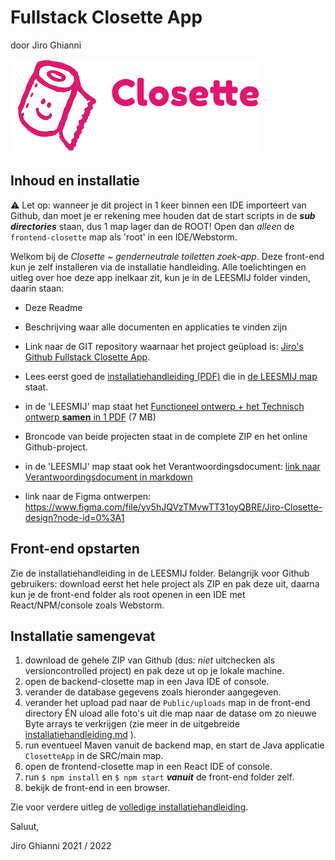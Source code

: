 # Fullstack Closette App

door Jiro Ghianni

![Closette logo](./src/assets/img/logo-toilet-nav.png)

## Inhoud en installatie

⚠️ Let op: wanneer je dit project in 1 keer binnen een IDE importeert van Github, dan moet je er rekening mee houden dat de start scripts in de ***sub directories*** staan, dus 1 map lager dan de ROOT! Open dan _alleen_ de `frontend-closette` map als 'root' in een IDE/Webstorm.

Welkom bij de _Closette ~ genderneutrale toiletten zoek-app_. Deze front-end kun je zelf installeren via de installatie handleiding. Alle toelichtingen en uitleg over hoe deze app inelkaar zit, kun je in de LEESMIJ folder vinden, daarin staan:

* Deze Readme
* Beschrijving waar alle documenten en applicaties te vinden zijn
* Link naar de GIT repository waarnaar het project geüpload
is: [Jiro's Github Fullstack Closette App](https://github.com/JirosWorld/fullstack-closette-app).

* Lees eerst goed de [installatiehandleiding (PDF)](../LEESMIJ/installatiehandleiding-closette.pdf) die in [de LEESMIJ map](../LEESMIJ) staat.

* in de 'LEESMIJ' map staat het [Functioneel ontwerp + het Technisch ontwerp **samen** in 1 PDF](../LEESMIJ/functioneel-technisch-ontwerp-app-jiro.pdf) (7 MB)

* Broncode van beide projecten staat in de complete ZIP en het online Github-project.

* in de 'LEESMIJ' map staat ook het Verantwoordingsdocument: [link naar Verantwoordingsdocument in markdown](../LEESMIJ/verantwoordingsdocument.md)

* link naar de Figma ontwerpen:
  https://www.figma.com/file/yv5hJQVzTMvwTT31oyQBRE/Jiro-Closette-design?node-id=0%3A1

## Front-end opstarten

Zie de installatiehandleiding in de LEESMIJ folder. Belangrijk voor Github gebruikers: download eerst het hele project als ZIP en pak deze uit, daarna kun je de front-end folder als root openen in een IDE met React/NPM/console zoals Webstorm.

## Installatie samengevat

1. download de gehele ZIP van Github (dus: _niet_ uitchecken als versioncontrolled project) en pak deze ut op je lokale machine.
2. open de backend-closette map in een Java IDE of console.
3. verander de database gegevens zoals hieronder aangegeven.
4. verander het upload pad naar de `Public/uploads` map in de front-end directory ÉN uload alle foto's uit die map naar de datase om zo nieuwe Byte arrays te verkrijgen (zie meer in de uitgebreide [installatiehandleiding.md](../LEESMIJ/installatiehandleiding.md) ).
5. run eventueel Maven vanuit de backend map, en start de Java applicatie `ClosetteApp` in de SRC/main map.
5. open de frontend-closette map in een React IDE of console.
6. run `$ npm install` en `$ npm start` **_vanuit_** de front-end folder zelf.
7. bekijk de front-end in een browser.

Zie voor verdere uitleg de [volledige installatiehandleiding](../LEESMIJ/installatiehandleiding.md).

Saluut,

Jiro Ghianni
2021 / 2022